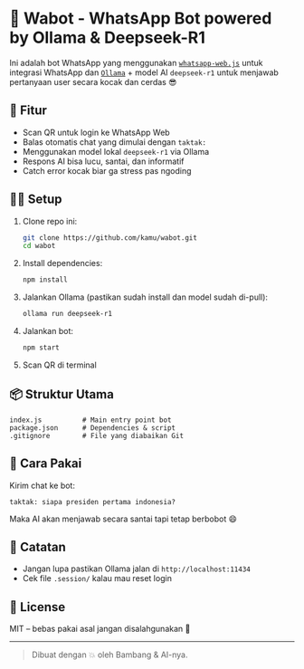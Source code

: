 # 🤖 Wabot - WhatsApp Bot powered by Ollama & Deepseek-R1

Ini adalah bot WhatsApp yang menggunakan [`whatsapp-web.js`](https://github.com/pedroslopez/whatsapp-web.js) untuk integrasi WhatsApp dan [`Ollama`](https://ollama.com/) + model AI `deepseek-r1` untuk menjawab pertanyaan user secara kocak dan cerdas 😎

## 🚀 Fitur

- Scan QR untuk login ke WhatsApp Web
- Balas otomatis chat yang dimulai dengan `taktak:`
- Menggunakan model lokal `deepseek-r1` via Ollama
- Respons AI bisa lucu, santai, dan informatif
- Catch error kocak biar ga stress pas ngoding

## 🧑‍💻 Setup

1. Clone repo ini:
   ```bash
   git clone https://github.com/kamu/wabot.git
   cd wabot
   ```

2. Install dependencies:
   ```bash
   npm install
   ```

3. Jalankan Ollama (pastikan sudah install dan model sudah di-pull):
   ```bash
   ollama run deepseek-r1
   ```

4. Jalankan bot:
   ```bash
   npm start
   ```

5. Scan QR di terminal

## 📦 Struktur Utama

```
index.js          # Main entry point bot
package.json      # Dependencies & script
.gitignore        # File yang diabaikan Git
```

## 💬 Cara Pakai

Kirim chat ke bot:
```
taktak: siapa presiden pertama indonesia?
```

Maka AI akan menjawab secara santai tapi tetap berbobot 😄

## 📌 Catatan

- Jangan lupa pastikan Ollama jalan di `http://localhost:11434`
- Cek file `.session/` kalau mau reset login

## 📜 License

MIT – bebas pakai asal jangan disalahgunakan 🚫

---

> Dibuat dengan 💥 oleh Bambang & AI-nya.